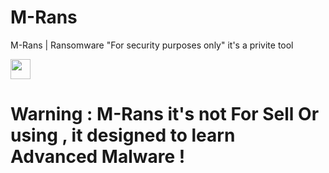 # M-Rans
M-Rans | Ransomware "For security purposes only" it's a privite tool

<div>
  <img src="https://files.catbox.moe/2x1ppg.png" width="32px">
</div>

<div>
  <h1>Warning : M-Rans it's not For Sell Or using , it designed to learn Advanced Malware !</h1>
</div>
